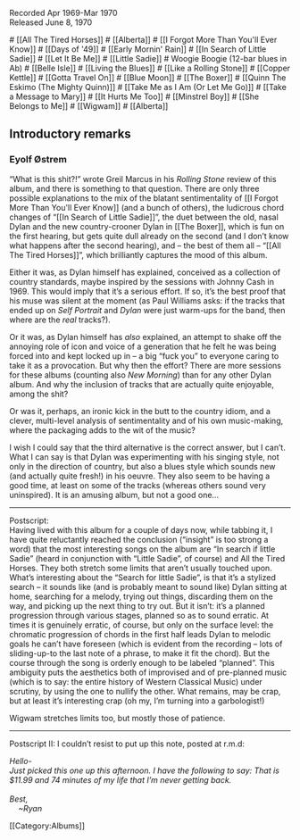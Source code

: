 <p class="recdate">Recorded Apr 1969-Mar 1970<br>
Released June 8, 1970</p>
<div id="songs">
  # [[All The Tired Horses]]
# [[Alberta]]
# [[I Forgot More Than You'll Ever Know]]
# [[Days of '49]]
# [[Early Mornin' Rain]]
# [[In Search of Little Sadie]]
# [[Let It Be Me]]
# [[Little Sadie]]
# Woogie Boogie (12-bar blues in Ab)
# [[Belle Isle]]
# [[Living the Blues]]
# [[Like a Rolling Stone]]
# [[Copper Kettle]]
# [[Gotta Travel On]]
# [[Blue Moon]]
# [[The Boxer]]
# [[Quinn The Eskimo (The Mighty Quinn)]]
# [[Take Me as I Am (Or Let Me Go)]]
# [[Take a Message to Mary]]
# [[It Hurts Me Too]]
# [[Minstrel Boy]]
# [[She Belongs to Me]]
# [[Wigwam]]
# [[Alberta]] 
</div>
<div id="intro">
  <h2>Introductory remarks</h2>
  <h3>Eyolf Østrem</h3>
“What is this shit?!” wrote Greil Marcus in his <em>Rolling
Stone</em> review of this album, and there is something to that
question. There are only three possible explanations to the mix of the
blatant sentimentality of [[I Forgot More Than You'll Ever Know]] (and a bunch of others), the ludicrous chord changes
of “[[In Search of Little Sadie]]”, the duet between the old, nasal
Dylan and the new country-crooner Dylan in [[The Boxer]], which is fun on the
first hearing, but gets quite dull already on the second (and I
don’t know what happens after the second hearing), and – the best
of them all – “[[All The Tired Horses]]”, which brilliantly
captures the mood of this album.

Either it was, as Dylan himself has explained, conceived as a
collection of country standards, maybe inspired by the sessions with
Johnny Cash in 1969. This would imply that it’s a serious effort.
If so, it’s the best proof that his muse was silent at the moment
(as Paul Williams asks: if the tracks that ended up on <em>Self Portrait
</em>and <em>Dylan</em> were just warm-ups for the band, then where are
the <em>real</em> tracks?).

Or it was, as Dylan himself has <em>also</em> explained, an attempt to
shake off the annoying role of icon and voice of a generation that he
felt he was being forced into and kept locked up in – a big “fuck
you” to everyone caring to take it as a provocation. But why then
the effort? There are more sessions for these albums (counting also
<em>New Morning</em>) than for any other Dylan album. And why the
inclusion of tracks that are actually quite enjoyable, among the
shit?

Or was it, perhaps, an ironic kick in the butt to the country idiom,
and a clever, multi-level analysis of sentimentality and of his own
music-making, where the packaging adds to the wit of the music?

I wish I could say that the third alternative is the correct answer,
but I can’t. What I can say is that Dylan was experimenting with
his singing style, not only in the direction of country, but also a blues
style which sounds new (and actually quite fresh!) in his oeuvre. They
also seem to be having a good time, at least on some of the tracks
(whereas others sound very uninspired). It is an amusing album, but not a
good one…

  <hr>Postscript:<br>
Having lived with this album for a couple of days now, while tabbing
it, I have quite reluctantly reached the conclusion
(“insight” is too strong a word) that the most interesting
songs on the album are “In search if little Sadie” (heard
in conjunction with “Little Sadie”, of course) and All the
Tired Horses. They both stretch some limits that aren’t usually
touched upon. What’s interesting about the “Search for
little Sadie”, is that it’s a stylized search – it sounds
like (and is probably meant to sound like) Dylan sitting at home,
searching for a melody, trying out things, discarding them on the way,
and picking up the next thing to try out. But it isn’t:
it’s a planned progression through various stages, planned so as
to sound erratic. At times it is genuinely erratic, of course, but only
on the surface level: the chromatic progression of chords in the first
half leads Dylan to melodic goals he can’t have foreseen (which
is evident from the recording – lots of sliding-up-to the last note of
a phrase, to make it fit the chord). But the course through the song is
orderly enough to be labeled “planned”. This ambiguity puts
the aesthetics both of improvised and of pre-planned music (which is to
say: the entire history of Western Classical Music) under scrutiny, by
using the one to nullify the other. What remains, may be crap, but at
least it’s interesting crap (oh my, I’m turning into a
garbologist!)

Wigwam stretches limits too, but mostly those of patience.

  <hr>Postscript II: I couldn’t resist to put up this note, posted at r.m.d:

<em>Hello-<br>
Just picked this one up this afternoon. I have the following to say:
That is $11.99 and 74 minutes of my life that I’m never getting
back. <br><br>
Best,<br>
    ~Ryan</em>

</div>

[[Category:Albums]]